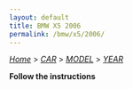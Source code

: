 ```yaml
---
layout: default
title: BMW X5 2006
permalink: /bmw/x5/2006/
---
```

[*Home*](/) > [*CAR*](/car/) > [*MODEL*](/car/model/) > [*YEAR*](/car/model/year/)

**Follow the instructions**